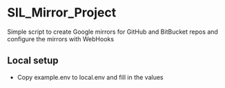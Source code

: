 # SIL_Mirror_Project
Simple script to create Google mirrors for GitHub and BitBucket repos and configure the mirrors with WebHooks

## Local setup
- Copy example.env to local.env and fill in the values
